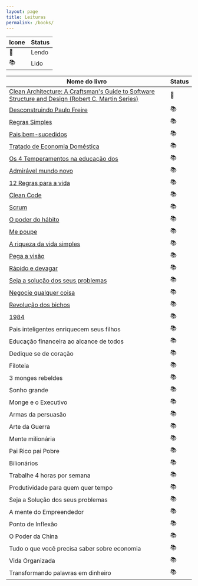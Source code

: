 ```yaml
---
layout: page
title: Leituras
permalink: /books/
---
```


| Icone     | Status      |
| ----------------------  | ----------- |
| 📖  | Lendo |
| 📚  | Lido |


| Nome do livro      | Status      |
| ----------------------  | ----------- |
| [Clean Architecture: A Craftsman's Guide to Software Structure and Design (Robert C. Martin Series)](https://www.amazon.com.br/Arquitetura-Limpa-Artes%25C3%25A3o-Estrutura-Software/dp/8550804606?&_encoding=UTF8&tag=alansiqma-20&linkCode=ur2&linkId=6671f0309191f6f3545b62a7c2df9edb&camp=1789&creative=9325) | 📖  |
| [Desconstruindo Paulo Freire](https://m.media-amazon.com/images/I/71mIErlPbKL._AC_UF1000,1000_QL80_.jpg) | 📚  |
| [Regras Simples](https://m.media-amazon.com/images/I/41zn5wTdCqL.jpg) | 📚  |
| [Pais bem-sucedidos](https://m.media-amazon.com/images/I/41q+8pEpepL._SX327_BO1,204,203,200_.jpg) | 📚 |
| [Tratado de Economia Doméstica](https://m.media-amazon.com/images/I/81-ZSu54WwL.jpg) | 📚 |
| [Os 4 Temperamentos na educação dos ](https://http2.mlstatic.com/D_NQ_NP_765629-MLB49957067293_052022-O.jpg) | 📚 |
| [Admirável mundo novo](https://m.media-amazon.com/images/I/61hOp6UFvCL.jpg) | 📚 |
| [12 Regras para a vida](https://images-na.ssl-images-amazon.com/images/I/41XbfSiYscL._SX348_BO1,204,203,200_.jpg) | 📚 |
| [Clean Code](https://images-na.ssl-images-amazon.com/images/I/41xShlnTZTL._SX376_BO1,204,203,200_.jpg)  | 📚 |
| [Scrum](https://images-na.ssl-images-amazon.com/images/I/514ZCPRQ-bL._SX337_BO1,204,203,200_.jpg) | 📚 |
| [O poder do hábito](https://images-na.ssl-images-amazon.com/images/I/81XTXQEVPlL.jpg) | 📚 |
| [Me poupe](https://images-americanas.b2w.io/produtos/133570824/imagens/livro-me-poupe-10-passos-para-nunca-mais-faltar-dinheiro-no-seu-bolso/133570824_1_large.jpg)| 📚 |
| [A riqueza da vida simples](https://images-americanas.b2w.io/produtos/134311040/imagens/livro-a-riqueza-da-vida-simples-como-escolhas-mais-inteligentes-podem-antecipar-a-conquista-dos-seus-sonhos/134311040_1_xlarge.jpg)| 📚 |
| [Pega a visão](https://images-na.ssl-images-amazon.com/images/I/710fUJUnpOL.jpg)| 📚 |
| [Rápido e devagar](https://images-na.ssl-images-amazon.com/images/I/31UDNUTPfJL._SX346_BO1,204,203,200_.jpg) | 📚 |
| [Seja a solução dos seus problemas](https://images-na.ssl-images-amazon.com/images/I/919NREbZb0L.jpg)| 📚 |
| [Negocie qualquer coisa](https://images-na.ssl-images-amazon.com/images/I/71M8uuTqyHL.jpg) | 📚 |
| [Revolução dos bichos](https://images-na.ssl-images-amazon.com/images/I/91BsZhxCRjL.jpg)  | 📚 |
| [1984](https://images-na.ssl-images-amazon.com/images/I/81EStZoMf7L.jpg) | 📚 |
| Pais inteligentes enriquecem seus filhos| 📚 |
| Educação financeira ao alcance de todos| 📚 |
| Dedique se de coração | 📚 |
| Filoteia  | 📚 |
| 3 monges rebeldes  | 📚 |
| Sonho grande  | 📚 |
| Monge e o Executivo | 📚 |
| Armas da persuasão | 📚 |
| Arte da Guerra  | 📚 |
| Mente milionária  | 📚 |
| Pai Rico pai Pobre | 📚 |
| Bilionários | 📚 |
| Trabalhe 4 horas por semana  | 📚 |
| Produtividade para quem quer tempo | 📚 |
| Seja a Solução dos seus problemas | 📚 |
| A mente do Empreendedor | 📚 |
| Ponto de Inflexão | 📚 |
| O Poder da China | 📚 |
| Tudo o que você precisa saber sobre economia  | 📚 |
| Vida Organizada  | 📚 |
| Transformando palavras em dinheiro  | 📚 |
